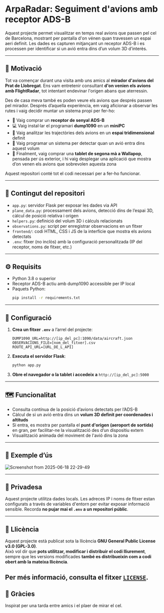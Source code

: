 # ArpaRadar: Seguiment d'avions amb receptor ADS-B

Aquest projecte permet visualitzar en temps real avions que passen pel cel de Barcelona, mostrant per pantalla d'on vénen quan travessen un espai aeri definit. Les dades es capturen mitjançant un receptor ADS-B i es processen per identificar si un avió entra dins d’un volum 3D d’interès.

---

## 🎯 Motivació

Tot va començar durant una visita amb uns amics al **mirador d'avions del Prat de Llobregat**. Ens vam entretenir consultant **d'on venien els avions amb FlightRadar**, tot intentant endevinar l'origen abans que aterressin.

Des de casa meva també es poden veure els avions que després passen pel mirador. Després d’aquella experiència, em vaig aficionar a observar les rutes i vaig decidir muntar un sistema propi per fer-ho:

- 📡 Vaig comprar un **receptor de senyal ADS-B**
- 💻 Vaig instal·lar el programari **dump1090** en un **miniPC**
- 🧠 Vaig analitzar les trajectòries dels avions en un **espai tridimensional** definit
- 🧾 Vaig programar un sistema per detectar quan un avió entra dins aquest volum
- 🧪 Finalment, vaig comprar una **tablet de segona mà a Wallapop**, pensada per ús exterior, i hi vaig desplegar una aplicació que mostra d’on venen els avions que sobrevolen aquesta zona

Aquest repositori conté tot el codi necessari per a fer-ho funcionar.

---

## 📂 Contingut del repositori

- `app.py`: servidor Flask per exposar les dades via API
- `plane_data.py`: processament dels avions, detecció dins de l’espai 3D, càlcul de posició relativa i origen
- `helpers.py`: definició del volum 3D i càlculs relacionats
- `observations.py`: script per enregistrar observacions en un fitxer
- `frontend/`: codi HTML, CSS i JS de la interfície que mostra els avions detectats
- `.env`: fitxer (no inclòs) amb la configuració personalitzada (IP del receptor, noms de fitxer, etc.)

---

## ⚙️ Requisits

- Python 3.8 o superior
- Receptor ADS-B actiu amb dump1090 accessible per IP local
- Paquets Python:
  ```bash
  pip install -r requirements.txt
  ```

---

## 🔧 Configuració

1. **Crea un fitxer `.env`** a l’arrel del projecte:

   ```env
   DUMP1090_URL=http://[ip_del_pc]:1090/data/aircraft.json
   OBSERVACIONS_FILE=[nom_del_fitxer].csv
   ROUTE_API_URL=[URL_DE_L_API]
   ```

2. **Executa el servidor Flask**:
   ```bash
   python app.py
   ```

3. **Obre el navegador o la tablet i accedeix a** `http://[ip_del_pc]:5000`

---

## 🗺️ Funcionalitat

- Consulta contínua de la posició d’avions detectats per l’ADS-B
- Càlcul de si un avió entra dins un **volum 3D definit per coordenades i altituds**
- Si entra, es mostra per pantalla el **punt d'origen (aeroport de sortida)** en gran, per facilitar-ne la visualització des d’un dispositiu extern
- Visualització animada del moviment de l'avió dins la zona

---

## 🧪 Exemple d’ús
![Screenshot from 2025-06-18 22-29-49](https://github.com/user-attachments/assets/7bc5e0fa-2b36-40b9-8769-998f441ee510)

---

## 🔐 Privadesa

Aquest projecte utilitza dades locals. Les adreces IP i noms de fitxer estan configurats a través de variables d'entorn per evitar exposar informació sensible. Recorda **no pujar mai el `.env` a un repositori públic**.

---

## 📄 Llicència

Aquest projecte està publicat sota la llicència **GNU General Public License v3.0 (GPL-3.0)**.  
Això vol dir que **pots utilitzar, modificar i distribuir el codi lliurement**, sempre que les versions modificades **també es distribueixin com a codi obert amb la mateixa llicència**.

Per més informació, consulta el fitxer [`LICENSE`](LICENSE).
---

## 🙌 Gràcies

Inspirat per una tarda entre amics i el plaer de mirar el cel.
